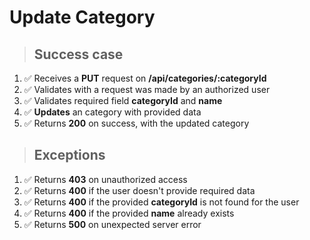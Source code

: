 # Update Category

> ## Success case

1. ✅ Receives a **PUT** request on **/api/categories/:categoryId**
2. ✅ Validates with a request was made by an authorized user
3. ✅ Validates required field **categoryId** and **name**
4. ✅ **Updates** an category with provided data
5. ✅ Returns **200** on success, with the updated category

> ## Exceptions

1. ✅ Returns **403** on unauthorized access
2. ✅ Returns **400** if the user doesn't provide required data
3. ✅ Returns **400** if the provided **categoryId** is not found for the user
4. ✅ Returns **400** if the provided **name** already exists
5. ✅ Returns **500** on unexpected server error